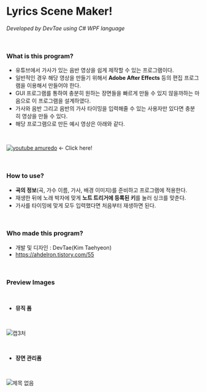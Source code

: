 # Lyrics Scene Maker!

*Developed by DevTae using C# WPF language*

<br/>

### What is this program?

  - 유튜브에서 가사가 있는 음반 영상을 쉽게 제작할 수 있는 프로그램이다.
  - 일반적인 경우 해당 영상을 만들기 위해서 **Adobe After Effects** 등의 편집 프로그램을 이용해서 만들어야 한다.
  - GUI 프로그램를 통하여 충분히 원하는 장면들을 빠르게 만들 수 있지 않을까하는 마음으로 이 프로그램을 설계하였다.
  - 가사와 음반 그리고 음반의 가사 타이밍을 입력해줄 수 있는 사용자만 있다면 충분히 영상을 만들 수 있다.
  - 해당 프로그램으로 만든 예시 영상은 아래와 같다.

<br/>

[![youtube amuredo](https://i.ytimg.com/vi/-YFasrx02Us/hqdefault.jpg?sqp=-oaymwEcCPYBEIoBSFXyq4qpAw4IARUAAIhCGAFwAcABBg==&rs=AOn4CLCAyaSJ7o96lN6QMu9wkdPutgsbcQ)](https://youtu.be/-YFasrx02Us) ← Click here!

<br/>

### How to use?

  - **곡의 정보**(곡, 가수 이름, 가사, 배경 이미지)를 준비하고 프로그램에 적용한다.
  - 재생한 뒤에 노래 박자에 맞게 **노트 트리거에 등록된 키**를 눌러 싱크를 맞춘다.
  - 가사를 타이밍에 맞게 모두 입력했다면 처음부터 재생하면 된다.

<br/>

### Who made this program?

  - 개발 및 디자인 : DevTae(Kim Taehyeon)
  - https://ahdelron.tistory.com/55

<br/>

### Preview Images

<br/>

- **뮤직 폼**
<br/>

![캡3처](https://user-images.githubusercontent.com/55177359/76708440-27b29300-673a-11ea-8077-4c6a65ee2422.PNG)

<br/>

 - **장면 관리폼**
<br/>

![제목 없음](https://user-images.githubusercontent.com/55177359/149609198-4c944122-2036-474a-a10f-d911ed2d0ec3.png)
